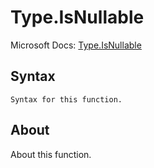 ---
---

# Type.IsNullable

Microsoft Docs: [Type.IsNullable](https://docs.microsoft.com/en-us/powerquery-m/type-isnullable)

## Syntax

```powerquery-m
Syntax for this function.
```

## About

About this function.

